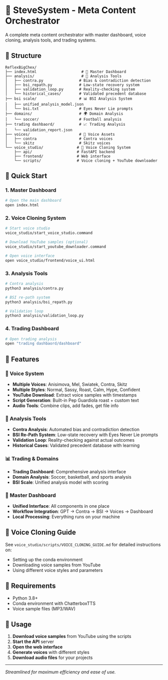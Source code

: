 # 🎯 SteveSystem - Meta Content Orchestrator

A complete meta content orchestrator with master dashboard, voice cloning, analysis tools, and trading systems.

## 📁 Structure

```
ReflexBigChex/
├── index.html                    # 🎯 Master Dashboard
├── analysis/                     # 🧠 Analysis Tools
│   ├── contra.py                # Bias & contradiction detection
│   ├── bsi_repath.py            # Low-state recovery system
│   ├── validation_loop.py       # Reality-checking system
│   └── historical_cases/        # Validated precedent database
├── bsi scale/                   # 📊 BSI Analysis System
│   ├── unified_analysis_model.json
│   └── bsi.txt                  # Eyes Never Lie prompts
├── domains/                     # 🌍 Domain Analysis
│   └── soccer/                  # Football analysis
├── trading dashbaord/           # 📈 Trading Analysis
│   └── validation_report.json
├── voices/                      # 🎤 Voice Assets
│   ├── contra                   # Contra voices
│   └── skitz                    # Skitz voices
└── voice_studio/               # 🎵 Voice Cloning System
    ├── api/                    # FastAPI backend
    ├── frontend/               # Web interface
    └── scripts/                # Voice cloning + YouTube downloader
```

## 🚀 Quick Start

### 1. Master Dashboard
```bash
# Open the main dashboard
open index.html
```

### 2. Voice Cloning System
```bash
# Start voice studio
voice_studio/start_voice_studio.command

# Download YouTube samples (optional)
voice_studio/start_youtube_downloader.command

# Open voice interface
open voice_studio/frontend/voice_ui.html
```

### 3. Analysis Tools
```bash
# Contra analysis
python3 analysis/contra.py

# BSI re-path system
python3 analysis/bsi_repath.py

# Validation loop
python3 analysis/validation_loop.py
```

### 4. Trading Dashboard
```bash
# Open trading analysis
open "trading dashbaord/dashboard"
```

## 🎯 Features

### 🎤 Voice System
- **Multiple Voices**: Anisimova, Mel, Swiatek, Contra, Skitz
- **Multiple Styles**: Normal, Sassy, Roast, Calm, Hype, Confident
- **YouTube Download**: Extract voice samples with timestamps
- **Script Generation**: Built-in Pep Guardiola roast + custom text
- **Audio Tools**: Combine clips, add fades, get file info

### 🧠 Analysis Tools
- **Contra Analysis**: Automated bias and contradiction detection
- **BSI Re-Path System**: Low-state recovery with Eyes Never Lie prompts
- **Validation Loop**: Reality-checking against actual outcomes
- **Historical Cases**: Validated precedent database with learning

### 📊 Trading & Domains
- **Trading Dashboard**: Comprehensive analysis interface
- **Domain Analysis**: Soccer, basketball, and sports analysis
- **BSI Scale**: Unified analysis model with scoring

### 🎯 Master Dashboard
- **Unified Interface**: All components in one place
- **Workflow Integration**: GPT → Contra → BSI → Voices → Dashboard
- **Local Processing**: Everything runs on your machine

## 📖 Voice Cloning Guide

See `voice_studio/scripts/VOICE_CLONING_GUIDE.md` for detailed instructions on:
- Setting up the conda environment
- Downloading voice samples from YouTube
- Using different voice styles and parameters

## 🔧 Requirements

- Python 3.8+
- Conda environment with ChatterboxTTS
- Voice sample files (MP3/WAV)

## 📝 Usage

1. **Download voice samples** from YouTube using the scripts
2. **Start the API** server
3. **Open the web interface**
4. **Generate voices** with different styles
5. **Download audio files** for your projects

---

*Streamlined for maximum efficiency and ease of use.*